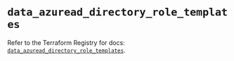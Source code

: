 # `data_azuread_directory_role_templates`

Refer to the Terraform Registry for docs: [`data_azuread_directory_role_templates`](https://registry.terraform.io/providers/hashicorp/azuread/2.51.0/docs/data-sources/directory_role_templates).
